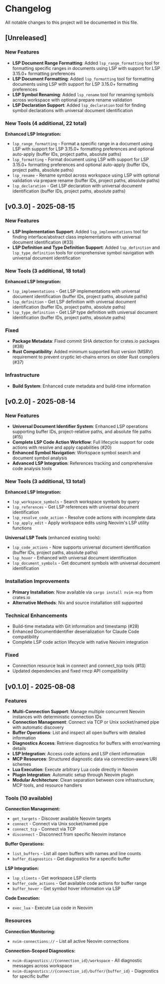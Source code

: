 # Changelog

<!-- markdownlint-configure-file
{
  "no-duplicate-heading": false
}
-->

All notable changes to this project will be documented in this file.

## [Unreleased]

### New Features

- **LSP Document Range Formatting**: Added `lsp_range_formatting` tool for
  formatting specific ranges in documents using LSP with support for LSP 3.15.0+
  formatting preferences
- **LSP Document Formatting**: Added `lsp_formatting` tool for formatting documents
  using LSP with support for LSP 3.15.0+ formatting preferences
- **LSP Symbol Renaming**: Added `lsp_rename` tool for renaming symbols across
  workspace with optional prepare rename validation
- **LSP Declaration Support**: Added `lsp_declaration` tool for finding symbol
  declarations with universal document identification

### New Tools (4 additional, 22 total)

**Enhanced LSP Integration:**

- `lsp_range_formatting` - Format a specific range in a document using LSP with
  support for LSP 3.15.0+ formatting preferences and optional auto-apply
  (buffer IDs, project paths, absolute paths)
- `lsp_formatting` - Format document using LSP with support for LSP 3.15.0+
  formatting preferences and optional auto-apply (buffer IDs, project paths,
  absolute paths)
- `lsp_rename` - Rename symbol across workspace using LSP with optional
  validation via prepare rename (buffer IDs, project paths, absolute paths)
- `lsp_declaration` - Get LSP declaration with universal document identification
  (buffer IDs, project paths, absolute paths)

## [v0.3.0] - 2025-08-15

### New Features

- **LSP Implementation Support**: Added `lsp_implementations` tool for finding
  interface/abstract class implementations with universal document
  identification (#33)
- **LSP Definition and Type Definition Support**: Added `lsp_definition` and
  `lsp_type_definition` tools for comprehensive symbol navigation with universal
  document identification

### New Tools (3 additional, 18 total)

**Enhanced LSP Integration:**

- `lsp_implementations` - Get LSP implementations with universal document
  identification (buffer IDs, project paths, absolute paths)
- `lsp_definition` - Get LSP definition with universal document identification
  (buffer IDs, project paths, absolute paths)
- `lsp_type_definition` - Get LSP type definition with universal document
  identification (buffer IDs, project paths, absolute paths)

### Fixed

- **Package Metadata**: Fixed commit SHA detection for crates.io packages (#38)
- **Rust Compatibility**: Added minimum supported Rust version (MSRV) requirement
  to prevent cryptic let-chains errors on older Rust compilers (#37)

### Infrastructure

- **Build System**: Enhanced crate metadata and build-time information

## [v0.2.0] - 2025-08-14

### New Features

- **Universal Document Identifier System**: Enhanced LSP operations
  supporting buffer IDs, project-relative paths, and absolute file paths (#15)
- **Complete LSP Code Action Workflow**: Full lifecycle support for code
  actions with resolve and apply capabilities (#20)
- **Enhanced Symbol Navigation**: Workspace symbol search and document symbol analysis
- **Advanced LSP Integration**: References tracking and comprehensive code
  analysis tools

### New Tools (3 additional, 13 total)

**Enhanced LSP Integration:**

- `lsp_workspace_symbols` - Search workspace symbols by query
- `lsp_references` - Get LSP references with universal document identification
- `lsp_resolve_code_action` - Resolve code actions with incomplete data
- `lsp_apply_edit` - Apply workspace edits using Neovim's LSP utility functions

**Universal LSP Tools** (enhanced existing tools):

- `lsp_code_actions` - Now supports universal document identification
  (buffer IDs, project paths, absolute paths)
- `lsp_hover` - Enhanced with universal document identification
- `lsp_document_symbols` - Get document symbols with universal document identification

### Installation Improvements

- **Primary Installation**: Now available via `cargo install nvim-mcp` from crates.io
- **Alternative Methods**: Nix and source installation still supported

### Technical Enhancements

- Build-time metadata with Git information and timestamp (#28)
- Enhanced DocumentIdentifier deserialization for Claude Code compatibility
- Complete LSP code action lifecycle with native Neovim integration

### Fixed

- Connection resource leak in connect and connect_tcp tools (#13)
- Updated dependencies and fixed rmcp API compatibility

## [v0.1.0] - 2025-08-08

### Features

- **Multi-Connection Support**: Manage multiple concurrent Neovim instances
  with deterministic connection IDs
- **Connection Management**: Connect via TCP or Unix socket/named pipe
  with automatic discovery
- **Buffer Operations**: List and inspect all open buffers with detailed information
- **Diagnostics Access**: Retrieve diagnostics for buffers with error/warning details
- **LSP Integration**: Access code actions and LSP client information
- **MCP Resources**: Structured diagnostic data via connection-aware URI schemes
- **Lua Execution**: Execute arbitrary Lua code directly in Neovim
- **Plugin Integration**: Automatic setup through Neovim plugin
- **Modular Architecture**: Clean separation between core infrastructure,
  MCP tools, and resource handlers

### Tools (10 available)

**Connection Management:**

- `get_targets` - Discover available Neovim targets
- `connect` - Connect via Unix socket/named pipe
- `connect_tcp` - Connect via TCP
- `disconnect` - Disconnect from specific Neovim instance

**Buffer Operations:**

- `list_buffers` - List all open buffers with names and line counts
- `buffer_diagnostics` - Get diagnostics for a specific buffer

**LSP Integration:**

- `lsp_clients` - Get workspace LSP clients
- `buffer_code_actions` - Get available code actions for buffer range
- `buffer_hover` - Get symbol hover information via LSP

**Code Execution:**

- `exec_lua` - Execute Lua code in Neovim

### Resources

**Connection Monitoring:**

- `nvim-connections://` - List all active Neovim connections

**Connection-Scoped Diagnostics:**

- `nvim-diagnostics://{connection_id}/workspace` - All diagnostic messages
  across workspace
- `nvim-diagnostics://{connection_id}/buffer/{buffer_id}` - Diagnostics
  for specific buffer
